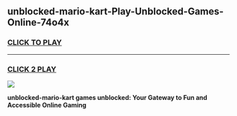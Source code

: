 
## unblocked-mario-kart-Play-Unblocked-Games-Online-74o4x
<h3>
<a href="https://premium76.site?title=unblocked-mario-kart&ref=25A">CLICK TO PLAY</a></h3>
<hr>

<h3>
<a href="https://premium76.site?title=unblocked-mario-kart&ref=25A">CLICK 2 PLAY</a>
  
</h3>

<a href="https://premium76.site?title=unblocked-mario-kart&ref=25A"><img src="https://clearcache.store/games.png"></a>


**unblocked-mario-kart games unblocked: Your Gateway to Fun and Accessible Online Gaming**
